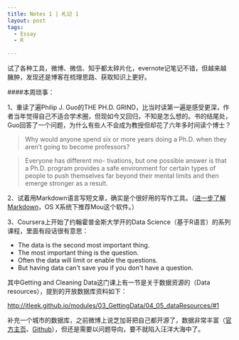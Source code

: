 ```yaml
---
title: Notes 1 | 札记 1
layout: post
tags:
  - Essay
  - R
  
---
```


试了各种工具，微博、微信、知乎都太碎片化，evernote记笔记不错，但越来越臃肿，发现还是博客在梳理思路、获取知识上更好。

####本周琐事：

1、重读了遍Philip J. Guo的THE PH.D. GRIND，比当时读第一遍是感受更深，作者当年觉得自己不适合学术圈，但现如今又回归，不知是怎么想的。书的结尾处，Guo回答了一个问题，为什么有些人不会成为教授但却花了六年多时间读个博士？

>Why would anyone spend six or more years doing a Ph.D. when they aren’t going to become professors?

>Everyone has different mo- tivations, but one possible answer is that a Ph.D. program provides a safe environment for certain types of people to push themselves far beyond their mental limits and then emerge stronger as a result.

2、试着用Markdown语言写短文章，确实是个很好用的写作工具。（[进一步了解Markdown](http://www.yangzhiping.com/tech/r-markdown-knitr.html)，OS X系统下推荐Mou这个软件。）

3、Coursera上开始了约翰霍普金斯大学开的Data Science（基于R语言）的系列课程，里面有段话很有意思：

* The data is the second most important thing.
* The most important thing is the question.
* Often the data will limit or enable the questions.
* But having data can't save you if you don't have a question.

其中Getting and Cleaning Data这门课上有一节是关于数据资源的（Data resources），提到的开放数据库资料如下：

http://jtleek.github.io/modules/03_GettingData/04_05_dataResources/#1

补充一个城市的数据库，之前微博上说芝加哥把自己都开源了，数据非常丰富（[官方主页](https://data.cityofchicago.org/)、[Github](https://github.com/Chicago)），但还是需要以问题导向，要不就陷入汪洋大海中了。